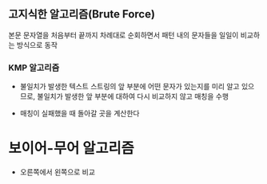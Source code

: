 ## 고지식한 알고리즘(Brute Force)
 본문 문자열을 처음부터 끝까지 차례대로 순회하면서
 패턴 내의 문자들을 일일이 비교하는 방식으로 동작
 
### KMP 알고리즘
- 불일치가 발생한 텍스트 스트링의 앞 부분에 어떤 문자가 있는지를
  미리 알고 있으므로, 불일치가 발생한 앞 부분에 대하여 다시 비교하지 않고
  매칭을 수행
  
- 매칭이 실패했을 때 돌아갈 곳을 계산한다

# 보이어-무어 알고리즘
- 오른쪽에서 왼쪽으로 비교

